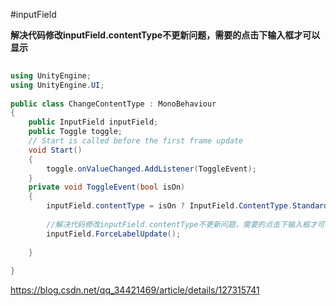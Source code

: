 #inputField

**解决代码修改inputField.contentType不更新问题，需要的点击下输入框才可以显示**

```cs
 
using UnityEngine;
using UnityEngine.UI;
 
public class ChangeContentType : MonoBehaviour
{
    public InputField inputField;
    public Toggle toggle;
    // Start is called before the first frame update
    void Start()
    {
        toggle.onValueChanged.AddListener(ToggleEvent);
    }
    private void ToggleEvent(bool isOn)
    {
        inputField.contentType = isOn ? InputField.ContentType.Standard : InputField.ContentType.Password;
 
        //解决代码修改inputField.contentType不更新问题，需要的点击下输入框才可以显示
        inputField.ForceLabelUpdate();
 
    }
 
}
```


https://blog.csdn.net/qq_34421469/article/details/127315741
